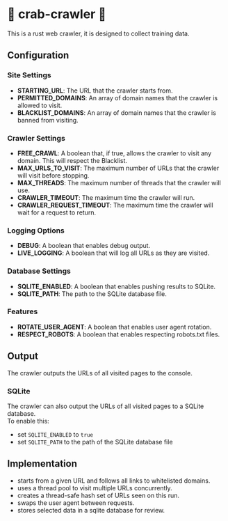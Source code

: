 # 🦀 crab-crawler 🦀 
This is a rust web crawler, it is designed to collect training data.  

## Configuration

### Site Settings
- **STARTING_URL**: The URL that the crawler starts from.
- **PERMITTED_DOMAINS**: An array of domain names that the crawler is allowed to visit.
- **BLACKLIST_DOMAINS**: An array of domain names that the crawler is banned from visiting.

### Crawler Settings
- **FREE_CRAWL**: A boolean that, if true, allows the crawler to visit any domain. This will respect the Blacklist.
- **MAX_URLS_TO_VISIT**: The maximum number of URLs that the crawler will visit before stopping.
- **MAX_THREADS**: The maximum number of threads that the crawler will use.
- **CRAWLER_TIMEOUT**: The maximum time the crawler will run.
- **CRAWLER_REQUEST_TIMEOUT**: The maximum time the crawler will wait for a request to return.

### Logging Options
- **DEBUG**: A boolean that enables debug output.
- **LIVE_LOGGING**: A boolean that will log all URLs as they are visited.

### Database Settings
- **SQLITE_ENABLED**: A boolean that enables pushing results to SQLite.
- **SQLITE_PATH**: The path to the SQLite database file.

### Features
- **ROTATE_USER_AGENT**: A boolean that enables user agent rotation.
- **RESPECT_ROBOTS**: A boolean that enables respecting robots.txt files.

## Output
The crawler outputs the URLs of all visited pages to the console.

### SQLite
The crawler can also output the URLs of all visited pages to a SQLite database.  
To enable this:
- set `SQLITE_ENABLED` to `true`
- set `SQLITE_PATH` to the path of the SQLite database file

## Implementation
- starts from a given URL and follows all links to whitelisted domains.  
- uses a thread pool to visit multiple URLs concurrently.
- creates a thread-safe hash set of URLs seen on this run.
- swaps the user agent between requests.
- stores selected data in a sqlite database for review.

